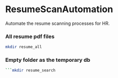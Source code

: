 # ResumeScanAutomation
Automate the resume scanning processes for HR.  

### All resume pdf files

```bash
mkdir resume_all
```

### Empty folder as the temporary db

``` bash
```mkdir resume_search
``` 

